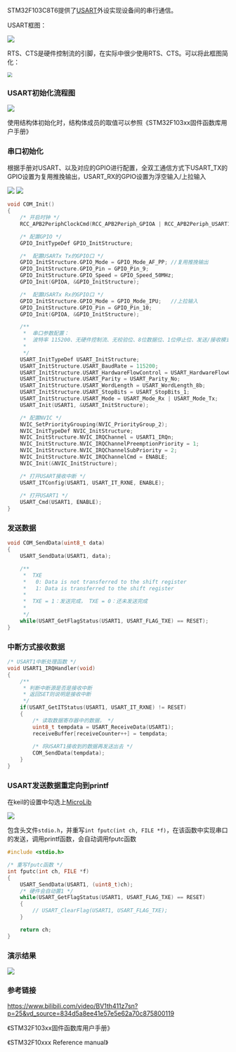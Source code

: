 STM32F103C8T6提供了[USART](https://baike.baidu.com/item/USART?fromModule=lemma_search-box)外设实现设备间的串行通信。

USART框图：

  <img src="图片\USART框图.png">

RTS、CTS是硬件控制流的引脚，在实际中很少使用RTS、CTS。可以将此框图简化：

 <img src="图片\USART简化框图.png" style="zoom: 67%;" />

### USART初始化流程图

 <img src="图片\USART初始化流程.png">

使用结构体初始化时，结构体成员的取值可以参照《STM32F103xx固件函数库用户手册》

### 串口初始化

根据手册对USART、以及对应的GPIO进行配置，全双工通信方式下USART_TX的GPIO设置为复用推挽输出，USART_RX的GPIO设置为浮空输入/上拉输入

 <img src="图片\USART配置1.png">

  <img src="图片\USART配置2.png">

```c
void COM_Init()
{
    /* 开启时钟 */
    RCC_APB2PeriphClockCmd(RCC_APB2Periph_GPIOA | RCC_APB2Periph_USART1, ENABLE);

    /* 配置GPIO */
    GPIO_InitTypeDef GPIO_InitStructure;

    /*	配置USARTx Tx的GPIO口 */
    GPIO_InitStructure.GPIO_Mode = GPIO_Mode_AF_PP;	//复用推挽输出
    GPIO_InitStructure.GPIO_Pin = GPIO_Pin_9;
    GPIO_InitStructure.GPIO_Speed = GPIO_Speed_50MHz;
    GPIO_Init(GPIOA, &GPIO_InitStructure);

    /*	配置USARTx Rx的GPIO口 */
    GPIO_InitStructure.GPIO_Mode = GPIO_Mode_IPU;	//上拉输入
    GPIO_InitStructure.GPIO_Pin = GPIO_Pin_10;
    GPIO_Init(GPIOA, &GPIO_InitStructure);

    /**
	 *  串口参数配置：
	 * 	波特率 115200、无硬件控制流、无校验位、8位数据位、1位停止位、发送/接收模式
	 *  
	 */
    USART_InitTypeDef USART_InitStructure;
    USART_InitStructure.USART_BaudRate = 115200;
    USART_InitStructure.USART_HardwareFlowControl = USART_HardwareFlowControl_None;
    USART_InitStructure.USART_Parity = USART_Parity_No;
    USART_InitStructure.USART_WordLength = USART_WordLength_8b;
    USART_InitStructure.USART_StopBits = USART_StopBits_1;
    USART_InitStructure.USART_Mode = USART_Mode_Rx | USART_Mode_Tx;
    USART_Init(USART1, &USART_InitStructure);

    /* 配置NVIC */
	NVIC_SetPriorityGrouping(NVIC_PriorityGroup_2);
	NVIC_InitTypeDef NVIC_InitStructure;
	NVIC_InitStructure.NVIC_IRQChannel = USART1_IRQn;
	NVIC_InitStructure.NVIC_IRQChannelPreemptionPriority = 1;
	NVIC_InitStructure.NVIC_IRQChannelSubPriority = 2;
	NVIC_InitStructure.NVIC_IRQChannelCmd = ENABLE;
	NVIC_Init(&NVIC_InitStructure);

	/* 打开USART接收中断 */
    USART_ITConfig(USART1, USART_IT_RXNE, ENABLE);
    
    /* 打开USART1 */
    USART_Cmd(USART1, ENABLE);
}

```

### 发送数据

```c
void COM_SendData(uint8_t data)
{
    USART_SendData(USART1, data);

	/**
	 *  TXE
	 *   0: Data is not transferred to the shift register
     *   1: Data is transferred to the shift register
	 * 	
	 * 	TXE = 1：发送完成， TXE = 0：还未发送完成
	 * 
	 */
	while(USART_GetFlagStatus(USART1, USART_FLAG_TXE) == RESET);	
}
```

### 中断方式接收数据

```c
/* USART1中断处理函数 */
void USART1_IRQHandler(void)
{
	/**
	 * 判断中断源是否是接收中断
	 * 返回SET则说明是接收中断
	 */
	if(USART_GetITStatus(USART1, USART_IT_RXNE) != RESET)
	{
		/* 读取数据寄存器中的数据， */
		uint8_t tempdata = USART_ReceiveData(USART1);
		receiveBuffer[receiveCounter++] = tempdata;
        
        /* 将USART1接收到的数据再发送出去 */
		COM_SendData(tempdata);
	}
}
```

### USART发送数据重定向到printf

在keil的设置中勾选上[MicroLib](https://www.keil.com/arm/microlib.asp)

 <img src="图片\microLib设置.png">

包含头文件`stdio.h`，并重写`int fputc(int ch, FILE *f)`，在该函数中实现串口的发送，调用printf函数，会自动调用fputc函数

```c
#include <stdio.h>

/* 重写fputc函数 */
int fputc(int ch, FILE *f)
{
	USART_SendData(USART1, (uint8_t)ch);
	/* 硬件会自动置1 */
	while(USART_GetFlagStatus(USART1, USART_FLAG_TXE) == RESET)	
	{
		// USART_ClearFlag(USART1, USART_FLAG_TXE);
	}

	return ch;
}
```

### 演示结果

 <img src="图片\串口演示结果.png">

### 参考链接

https://www.bilibili.com/video/BV1th411z7sn?p=25&vd_source=834d5a8ee41e57e5e62a70c875800119

《STM32F103xx固件函数库用户手册》

《STM32F10xxx  Reference manual》